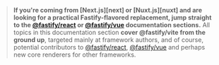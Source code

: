 > **If you're coming from [Next.js][next] or [Nuxt.js][nuxt] and are looking for a practical Fastify-flavored replacement, jump straight to the [@fastify/react](/react/) or [@fastify/vue](/vue/) documentation sections.** All topics in this documentation section **cover @fastify/vite from the ground up**, targeted mainly at framework authors, and of course, potential contributors to [@fastify/react](/react/), [@fastify/vue](/vue/]) and perhaps new core renderers for other frameworks.

<br>